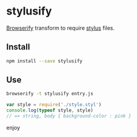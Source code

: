 # stylusify

[Browserify](http://browserify.org/) transform to require [stylus](http://learnboost.github.io/stylus/) files.

## Install

```sh
npm install --save stylusify
```

## Use

```sh
browserify -t stylusify entry.js
```

```js
var style = require('./style.styl')
console.log(typeof style, style)
// => string, body { background-color : pink }
```

enjoy
